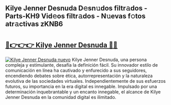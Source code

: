 ## Kilye Jenner Desnuda D𝚎sn𝚞dos filtr𝚊dos - Parts-KH9 Vid𝚎os filtr𝚊dos - N𝚞evas f𝚘tos atr𝚊ctivas zKNB6

# <h2><a href="http://mb4a8c.tromn.icu/?c=Kilye+Jenner+Desnuda">🔗👉👉👉 Kilye Jenner Desnuda 🔗🔗</a></h2>

[![Kilye Jenner Desnuda nuevo](https://i.imgur.com/pEAQMta.gif)](http://mb4a8c.tromn.icu/?c=Kilye+Jenner+Desnuda)
Kilye Jenner Desnuda, una persona compleja y estimulante, desafía la definición fácil. Su innovador estilo de comunicación en línea ha cautivado y enfurecido a sus seguidores, encendiendo debates sobre ética, autorrepresentación y la naturaleza evolutiva de las sociedades virtuales. Independientemente de sus esfuerzos futuros, su importancia en la era digital es innegable. Impulsado por una determinación inquebrantable y un encanto innegable, el alcance de Kilye Jenner Desnuda en la comunidad digital es ilimitado.
